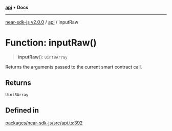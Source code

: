 [**api**](../README.md) • **Docs**

***

[near-sdk-js v2.0.0](../../packages.md) / [api](../README.md) / inputRaw

# Function: inputRaw()

> **inputRaw**(): `Uint8Array`

Returns the arguments passed to the current smart contract call.

## Returns

`Uint8Array`

## Defined in

[packages/near-sdk-js/src/api.ts:392](https://github.com/near/near-sdk-js/blob/b58ac04fc6dff2f1120e9098c0cb059493486598/packages/near-sdk-js/src/api.ts#L392)
